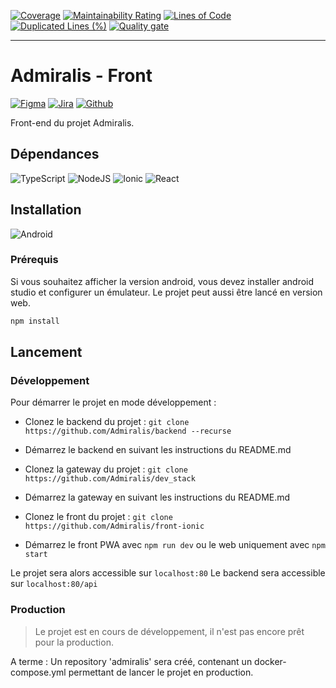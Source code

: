 [![Coverage](https://sonarcloud.io/api/project_badges/measure?project=Admiralis_front-ionic&metric=coverage)](https://sonarcloud.io/summary/new_code?id=Admiralis_front-ionic)
[![Maintainability Rating](https://sonarcloud.io/api/project_badges/measure?project=Admiralis_front-ionic&metric=sqale_rating)](https://sonarcloud.io/summary/new_code?id=Admiralis_front-ionic)
[![Lines of Code](https://sonarcloud.io/api/project_badges/measure?project=Admiralis_front-ionic&metric=ncloc)](https://sonarcloud.io/summary/new_code?id=Admiralis_front-ionic)
[![Duplicated Lines (%)](https://sonarcloud.io/api/project_badges/measure?project=Admiralis_front-ionic&metric=duplicated_lines_density)](https://sonarcloud.io/summary/new_code?id=Admiralis_front-ionic)
[![Quality gate](https://sonarcloud.io/api/project_badges/quality_gate?project=Admiralis_front-ionic)](https://sonarcloud.io/summary/new_code?id=Admiralis_front-ionic)

---

# Admiralis - Front

[![Figma](https://img.shields.io/badge/Figma-F24E1E?style=for-the-badge&logo=figma&logoColor=white)](https://www.figma.com/file/PiMB3FU3OJfZZK9bdgXQIP/Maquette-Admiralis?node-id=5%3A56&t=d4sRuKOOl4Ix2w54-1)
[![Jira](https://img.shields.io/badge/Jira-0052CC?style=for-the-badge&logo=Jira&logoColor=white)](https://admiralis.atlassian.net/jira/software/projects/ADMIRALIS/boards/1)
[![Github](https://img.shields.io/badge/GitHub-100000?style=for-the-badge&logo=github&logoColor=white)](https://github.com/Admiralis)

Front-end du projet Admiralis.

## Dépendances

![TypeScript](https://img.shields.io/badge/TypeScript-007ACC?style=for-the-badge&logo=typescript&logoColor=white)
![NodeJS](https://img.shields.io/badge/Node.js-339933?style=for-the-badge&logo=nodedotjs&logoColor=white)
![Ionic](https://img.shields.io/badge/Ionic-3880FF?style=for-the-badge&logo=ionic&logoColor=white)
![React](https://img.shields.io/badge/React-20232A?style=for-the-badge&logo=react&logoColor=61DAFB)


## Installation


![Android](https://img.shields.io/badge/Android-3DDC84?style=for-the-badge&logo=android&logoColor=white)

### Prérequis

Si vous souhaitez afficher la version android, vous devez installer android studio et configurer un émulateur.
Le projet peut aussi être lancé en version web.

```bash
npm install
```

## Lancement

### Développement

Pour démarrer le projet en mode développement : 

- Clonez le backend du projet : `git clone https://github.com/Admiralis/backend --recurse`
- Démarrez le backend en suivant les instructions du README.md

- Clonez la gateway du projet : `git clone https://github.com/Admiralis/dev_stack`
- Démarrez la gateway en suivant les instructions du README.md

- Clonez le front du projet : `git clone https://github.com/Admiralis/front-ionic`
- Démarrez le front PWA avec `npm run dev` ou le web uniquement avec `npm start`

Le projet sera alors accessible sur `localhost:80`
Le backend sera accessible sur `localhost:80/api`


### Production

> Le projet est en cours de développement, il n'est pas encore prêt pour la production.

A terme : Un repository 'admiralis' sera créé, contenant un docker-compose.yml permettant de lancer le projet en production.
